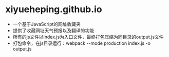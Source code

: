 # xiyueheping.github.io
- 一个基于JavaScript的网址收藏夹
- 提供了收藏网址天气预报以及翻译的功能
- 所有的js文件以index.js为入口文件，最终打包压缩为同目录的output.js文件
- 打包命令，在js目录运行：webpack --mode production  index.js -o output.js